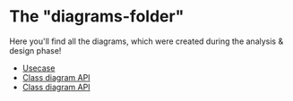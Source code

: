 # The "diagrams-folder"
Here you'll find all the diagrams, which were created during the analysis & design phase!

* [Usecase](https://github.com/Z-100/Cocktailbar/blob/master/other/design/usecase/usecase.png.jpg)
* [Class diagram API](https://github.com/Z-100/Cocktailbar/blob/master/other/design/classdiagram/API.png)
* [Class diagram API](https://github.com/Z-100/Cocktailbar/blob/master/other/design/classdiagram/WEB.png)
